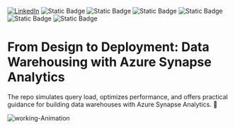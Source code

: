 [![LinkedIn](https://img.shields.io/badge/Connect%20with%20me%20on-LinkedIn-blue.svg)](https://www.linkedin.com/in/tahnikahmed/)
![Static Badge](https://img.shields.io/badge/Data%20Warehousing-Green?style=plastic&logoColor=Blue)
![Static Badge](https://img.shields.io/badge/Azure-blue?style=plastic)
![Static Badge](https://img.shields.io/badge/Azure-Synapse_Analytics-blue?style=plastic)
![Static Badge](https://img.shields.io/badge/Data-Analytics-%2397c900?style=plastic)
![Static Badge](https://img.shields.io/badge/Azure-Stream_Analytics-%230273b4?style=plastic)
![Static Badge](https://img.shields.io/badge/Azure-Machine_Learning-%230273b4?style=plastic)




# From Design to Deployment: Data Warehousing with Azure Synapse Analytics
The repo simulates query load, optimizes performance, and offers practical guidance for building data warehouses with Azure Synapse Analytics. 🚀


![working-Animation](https://github.com/tahhnik/Designing-Large-Scale-Data-Warehouse-with-Azure-Synapse-Analytics/assets/25973761/eec2989a-63d8-4643-8c75-220e7a819da9)
